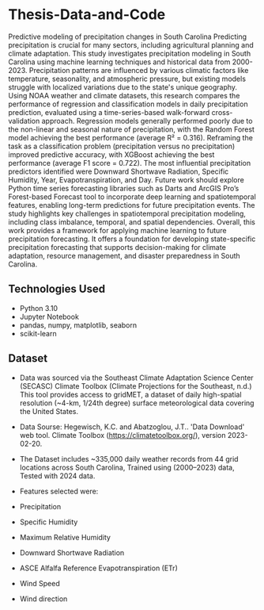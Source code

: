 # Thesis-Data-and-Code
Predictive modeling of precipitation changes in South Carolina
Predicting precipitation is crucial for many sectors, including agricultural planning and climate adaptation. This study investigates precipitation modeling in South Carolina using machine learning techniques and historical data from 2000-2023. Precipitation patterns are influenced by various climatic factors like temperature, seasonality, and atmospheric pressure, but existing models struggle with localized variations due to the state's unique geography. Using NOAA weather and climate datasets, this research compares the performance of regression and classification models in daily precipitation prediction, evaluated using a time-series-based walk-forward cross-validation approach. Regression models generally performed poorly due to the non-linear and seasonal nature of precipitation, with the Random Forest model achieving the best performance (average R² = 0.316). Reframing the task as a classification problem (precipitation versus no precipitation) improved predictive accuracy, with XGBoost achieving the best performance (average F1 score = 0.722). The most influential precipitation predictors identified were Downward Shortwave Radiation, Specific Humidity, Year, Evapotranspiration, and Day. Future work should explore Python time series forecasting libraries such as Darts and ArcGIS Pro’s Forest-based Forecast tool to incorporate deep learning and spatiotemporal features, enabling long-term predictions for future precipitation events. The study highlights key challenges in spatiotemporal precipitation modeling, including class imbalance, temporal, and spatial dependencies. Overall, this work provides a framework for applying machine learning to future precipitation forecasting. It offers a foundation for developing state-specific precipitation forecasting that supports decision-making for climate adaptation, resource management, and disaster preparedness in South Carolina.



## Technologies Used 

- Python 3.10
- Jupyter Notebook
- pandas, numpy, matplotlib, seaborn
- scikit-learn

## Dataset
- Data was sourced via the Southeast Climate Adaptation Science Center (SECASC) Climate Toolbox  (Climate Projections for the Southeast, n.d.)
This tool provides access to gridMET, a dataset of daily high-spatial resolution (~4-km, 1/24th degree) surface meteorological data covering the United States.

- Data Sourse: Hegewisch, K.C. and Abatzoglou, J.T.. 'Data Download' web tool. Climate Toolbox (https://climatetoolbox.org/), version 2023-02-20. 

- The Dataset includes ~335,000 daily weather records from 44 grid locations across South Carolina, Trained using (2000–2023) data, Tested with 2024 data. 
- Features selected were:
- Precipitation 
- Specific Humidity
- Maximum Relative Humidity
- Downward Shortwave Radiation
- ASCE Alfalfa Reference Evapotranspiration (ETr)
- Wind Speed
- Wind direction



